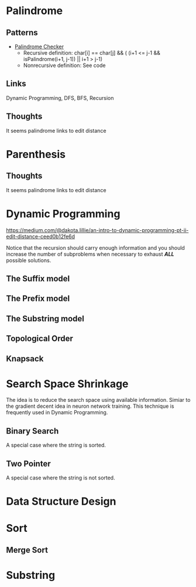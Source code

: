 # Palindrome


## Patterns

* [Palindrome Checker](https://github.com/drestion/leetcode/blob/master/techniques/Palindrome.java)
	* Recursive definition: char[i] == char[j] && ( (i+1 <= j-1 && isPalindrome(i+1, j-1)) || i+1 > j-1)
	* Nonrecursive definition: See code 
## Links

Dynamic Programming, DFS, BFS, Recursion

## Thoughts

It seems palindrome links to edit distance


# Parenthesis



## Thoughts

It seems palindrome links to edit distance

# Dynamic Programming

https://medium.com/@dakota.lillie/an-intro-to-dynamic-programming-pt-ii-edit-distance-ceed0b12fe6d

Notice that the recursion should carry enough information and you should increase the number of subproblems when necessary to exhaust ***ALL*** possible solutions.

## The Suffix model
## The Prefix model
## The Substring model
## Topological Order

## Knapsack
# Search Space Shrinkage

The idea is to reduce the search space using available information. Simiar to the gradient decent idea in neuron network training.
This technique is frequently used in Dynamic Programming.

## Binary Search

A special case where the string is sorted.

## Two Pointer

A special case where the string is not sorted.


# Data Structure Design


# Sort

## Merge Sort


# Substring